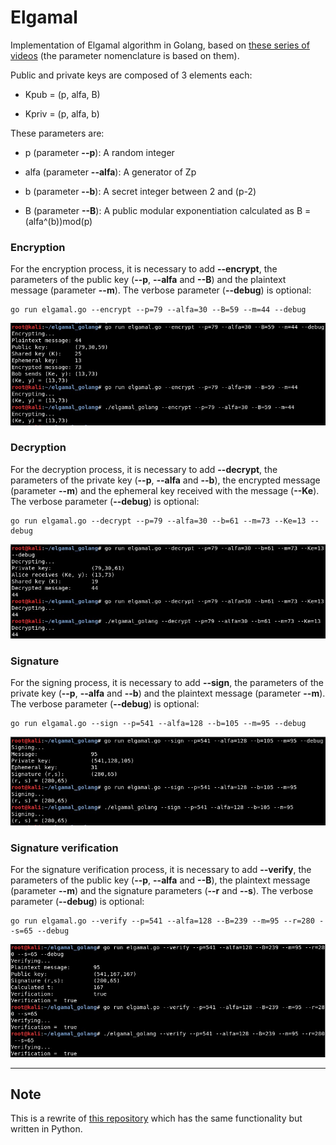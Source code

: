 # Elgamal

Implementation of Elgamal algorithm in Golang, based on [these series of videos](https://www.youtube.com/watch?v=6ARDqCckjfs) (the parameter nomenclature is based on them).


Public and private keys are composed of 3 elements each:

- Kpub = (p, alfa, B)

- Kpriv = (p, alfa, b)

These parameters are:

- p (parameter **--p**): A random integer

- alfa (parameter **--alfa**): A generator of Zp

- b (parameter **--b**): A secret integer between 2 and (p-2)

- B (parameter **--B**): A public modular exponentiation calculated as B = (alfa^(b))mod(p)


### Encryption

For the encryption process, it is necessary to add **--encrypt**, the parameters of the public key (**--p**, **--alfa** and **--B**) and the plaintext message (parameter **--m**). The verbose parameter (**--debug**) is optional:

``` 
go run elgamal.go --encrypt --p=79 --alfa=30 --B=59 --m=44 --debug
``` 

![image 1](images/Screenshot_1.jpg)


### Decryption

For the decryption process, it is necessary to add **--decrypt**, the parameters of the private key (**--p**, **--alfa** and **--b**), the encrypted message (parameter **--m**) and the ephemeral key received with the message (**--Ke**). The verbose parameter (**--debug**) is optional:

``` 
go run elgamal.go --decrypt --p=79 --alfa=30 --b=61 --m=73 --Ke=13 --debug
``` 

![image 2](images/Screenshot_2.jpg)


### Signature

For the signing process, it is necessary to add **--sign**, the parameters of the private key (**--p**, **--alfa** and **--b**) and the plaintext message (parameter **--m**). The verbose parameter (**--debug**) is optional:

``` 
go run elgamal.go --sign --p=541 --alfa=128 --b=105 --m=95 --debug
``` 

![image 3](images/Screenshot_3.jpg)


### Signature verification

For the signature verification process, it is necessary to add **--verify**, the parameters of the public key (**--p**, **--alfa** and **--B**), the plaintext message (parameter **--m**) and the signature parameters (**--r** and **--s**). The verbose parameter (**--debug**) is optional:

``` 
go run elgamal.go --verify --p=541 --alfa=128 --B=239 --m=95 --r=280 --s=65 --debug
``` 

![image 4](images/Screenshot_4.jpg)

----------------------------------------

## Note 

This is a rewrite of [this repository](https://github.com/ricardojoserf/elgamal-python) which has the same functionality but written in Python.
